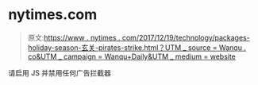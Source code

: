# nytimes.com

> 原文:[https://www . nytimes . com/2017/12/19/technology/packages-holiday-season-玄关-pirates-strike.html？UTM _ source = Wanqu . co&UTM _ campaign = Wanqu+Daily&UTM _ medium = website](https://www.nytimes.com/2017/12/19/technology/packages-holiday-season-porch-pirates-strike.html?utm_source=wanqu.co&utm_campaign=Wanqu+Daily&utm_medium=website)

请启用 JS 并禁用任何广告拦截器